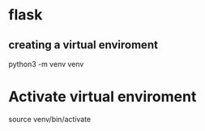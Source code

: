 # flask

## creating a virtual enviroment

python3 -m venv venv

# Activate virtual enviroment

source venv/bin/activate